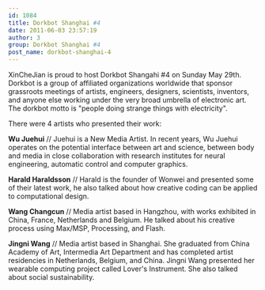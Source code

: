 ```yaml
---
id: 1084
title: Dorkbot Shanghai #4
date: 2011-06-03 23:57:19
author: 3
group: Dorkbot Shanghai #4
post_name: dorkbot-shanghai-4
---
```


XinCheJian is proud to host Dorkbot Shangahi #4 on Sunday May 29th. Dorkbot is a group of affiliated organizations worldwide that sponsor grassroots meetings of artists, engineers, designers, scientists, inventors, and anyone else working under the very broad umbrella of electronic art. The dorkbot motto is "people doing strange things with electricity".

There were 4 artists who presented their work:

**Wu Juehui** // Juehui is a New Media Artist. In recent years, Wu Juehui operates on the potential interface between art and science, between body and media in close collaboration with research institutes for neural engineering, automatic control and computer graphics.

**Harald Haraldsson** // Harald is the founder of Wonwei and presented some of their latest work, he also talked about how creative coding can be applied to computational design.

**Wang Changcun** // Media artist based in Hangzhou, with works exhibited in China, France, Netherlands and Belgium. He talked about his creative process using Max/MSP, Processing, and Flash.

**Jingni Wang** // Media artist based in Shanghai. She graduated from China Academy of Art, Intermedia Art Department and has completed artist residencies in Netherlands, Belgium, and China. Jingni Wang presented her wearable computing project called Lover's Instrument. She also talked about social sustainability.